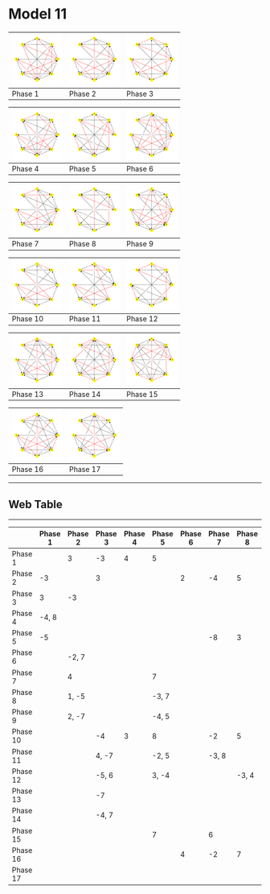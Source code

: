 # Model 11 #

|<img src="./model11_phase_0.png" width="100" height="100"> |<img src="./model11_phase_1.png" width="100" height="100"> |<img src="./model11_phase_2.png" width="100" height="100"> |
|---|---|---|
|Phase 1|Phase 2|Phase 3|
        
|<img src="./model11_phase_3.png" width="100" height="100"> |<img src="./model11_phase_4.png" width="100" height="100"> |<img src="./model11_phase_5.png" width="100" height="100"> |
|---|---|---|
|Phase 4|Phase 5|Phase 6|
        
|<img src="./model11_phase_6.png" width="100" height="100"> |<img src="./model11_phase_7.png" width="100" height="100"> |<img src="./model11_phase_8.png" width="100" height="100"> |
|---|---|---|
|Phase 7|Phase 8|Phase 9|
        
|<img src="./model11_phase_9.png" width="100" height="100"> |<img src="./model11_phase_10.png" width="100" height="100"> |<img src="./model11_phase_11.png" width="100" height="100"> |
|---|---|---|
|Phase 10|Phase 11|Phase 12|
        
|<img src="./model11_phase_12.png" width="100" height="100"> |<img src="./model11_phase_13.png" width="100" height="100"> |<img src="./model11_phase_14.png" width="100" height="100"> |
|---|---|---|
|Phase 13|Phase 14|Phase 15|
        
|<img src="./model11_phase_15.png" width="100" height="100"> |<img src="./model11_phase_16.png" width="100" height="100"> |
|---|---|
|Phase 16|Phase 17|

---
## Web Table ##
---
||Phase 1|Phase 2|Phase 3|Phase 4|Phase 5|Phase 6|Phase 7|Phase 8|Phase 9|Phase 10|Phase 11|Phase 12|Phase 13|Phase 14|Phase 15|Phase 16|Phase 17|
|---|---|---|---|---|---|---|---|---|---|---|---|---|---|---|---|---|---|
Phase 1||3|-3|4|5|||||||||||||
Phase 2|-3||3|||2|-4|5|7|||||||||
Phase 3|3|-3||||||||4|-4|5|7|-7||||
Phase 4|-4, 8|||||||||-3, 5||||||||
Phase 5|-5||||||-8|3|1|4|6|-3|||-7|||
Phase 6||-2, 7||||||||||||||-4, 5||
Phase 7||4|||7|||||5|3||||-2|2||
Phase 8||1, -5|||-3, 7|||||-4, 6||3, -7||||2, -8||
Phase 9||2, -7|||-4, 5||||||||3, -6|||||
Phase 10|||-4|3|8||-2|5|||4||-7||||7|
Phase 11|||4, -7||-2, 5||-3, 8|||-4, 7||||||||
Phase 12|||-5, 6||3, -4|||-3, 4|||||||7, -8|||
Phase 13|||-7||||||-3|-4||||7|5||4|
Phase 14|||-4, 7||||||||||4, -7|||||
Phase 15|||||7||6|||||3|1|||-6||
Phase 16||||||4|-2|7|||||||2||5|
Phase 17||||||||||4, -7|||-4, 7|||-2, 5||
